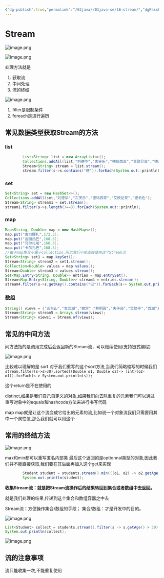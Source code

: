 ```yaml
---
{"dg-publish":true,"permalink":"/02java//01java-se/16-stream/","dgPassFrontmatter":true}
---
```


# Stream

![image.png](https://qkh-markdown-1316031240.cos.ap-nanjing.myqcloud.com/obsidian/202308041622189.png)

![image.png](https://qkh-markdown-1316031240.cos.ap-nanjing.myqcloud.com/obsidian/202308041623850.png)

处理方法就是
1. 获取流
2. 中间处理
3. 流的终结

![image.png](https://qkh-markdown-1316031240.cos.ap-nanjing.myqcloud.com/obsidian/202308041625556.png)

1. filter是限制条件
2. foreach是进行遍历


## 常见数据类型获取Stream的方法
### list
```java
        List<String> list = new ArrayList<>();
        Collections.addAll(list,"刘德华","古天乐","德玛西亚","艾欧尼亚","德云色");
        Stream<String> stream = list.stream();
        stream.filter(s->s.contains("德")).forEach(System.out::println);
```

### set
```java
Set<String> set = new HashSet<>();  
Collections.addAll(set,"刘德华","古天乐","德玛西亚","艾欧尼亚","德云色");  
Stream<String> stream1 = set.stream();  
stream1.filter(s->s.length()==3).forEach(System.out::println);
```

### map
```java
Map<String, Double> map = new HashMap<>();  
map.put("古力娜扎",172.3);  
map.put("迪丽热巴",168.3);  
map.put("马尔扎哈",166.3);  
map.put("卡尔扎巴",168.3);  
//由于map集合不属于collection,所以我们不能直接使用这个Stream流  
Set<String> set1 = map.keySet();  
Stream<String> stream2 = set1.stream();  
Collection<Double> values = map.values();  
Stream<Double> stream3 = values.stream();
Set<Map.Entry<String, Double>> entries = map.entrySet();  
Stream<Map.Entry<String, Double>> stream4 = entries.stream();  
stream4.filter(s->s.getKey().contains("巴")).forEach(s-> System.out.println(s));
```

### 数组
```java
String[] views = {"五台山","玄武湖","故宫","蔡明园","夫子庙","灵隐寺","西湖"};  
Stream<String> stream5 = Arrays.stream(views);  
Stream<String> views1 = Stream.of(views);
```

## 常见的中间方法

间方法指的是调用完成后会返回新的Stream流，可以继续使用(支持链式编程)

![image.png](https://qkh-markdown-1316031240.cos.ap-nanjing.myqcloud.com/obsidian/202308041649649.png)


比较难以理解的是
sort
对于我们重写的这个sort方法,当我们简略缩写的时候我们
`stream.filter(s->s>30).sorted((Double o1, Double o2)-> (int)(o2-o1)).forEach(s-> System.out.println(s));`

这个return是不在使用的

distinct,如果是我们自己自定义的对象,如果我们向去除重复的元素我们可以通过重写对象中的equals和hashcode方法来进行书写代码

map
map就是让这个流变成它给出的元素的流,比如说一个对象流我们只需要用其中一个属性值,那么我们就可以用这个

## 常用的终结方法
![image.png](https://qkh-markdown-1316031240.cos.ap-nanjing.myqcloud.com/obsidian/202308041805513.png)

max和min都可以重写匿名内部类
最后这个返回的是optionnal类型的对象,因此我们并不能直接获取,我们要在其后面再加入这个get来实现
```java
        Student student = students.stream().min(((o1, o2) -> o2.getAge() - o1.getAge())).get();
        System.out.println(student);
```

**收集Stream流：就是把Stream流操作后的结果转回到集合或者数组中去返回。**

就是我们处理的结果,传递到这个集合和数组容器之中去

Stream流：方便操作集合/数组的手段；   集合/数组：才是开发中的目的。

![image.png](https://qkh-markdown-1316031240.cos.ap-nanjing.myqcloud.com/obsidian/202308041811288.png)

```java
List<Student> collect = students.stream().filter(s -> s.getAge() > 30).collect(Collectors.toList());  
System.out.println(collect);
```

![image.png](https://qkh-markdown-1316031240.cos.ap-nanjing.myqcloud.com/obsidian/202308041812016.png)
## 流的注意事项
流只能收集一次,不能重复使用